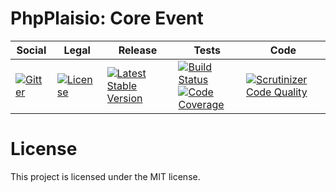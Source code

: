 # PhpPlaisio: Core Event

<table>
<thead>
<tr>
<th>Social</th>
<th>Legal</th>
<th>Release</th>
<th>Tests</th>
<th>Code</th>
</tr>
</thead>
<tbody>
<tr>
<td>
<a href="https://gitter.im/PhpPlaisio/PhpPlaisio"><img src="https://badges.gitter.im/PhpPlaisio/PhpPlaisio.svg" alt="Gitter"/></a>
</td>
<td>
<a href="https://packagist.org/packages/plaisio/event-core
"><img src="https://poser.pugx.org/plaisio/event-core/license" alt="License"/></a>
</td>
<td>
<a href="https://packagist.org/packages/plaisio/event-core"><img src="https://poser.pugx.org/plaisio/event-core/v/stable" alt="Latest Stable Version"/></a><br/>
</td>
<td>
<a href="https://github.com/PhpPlaisio/event-core/actions/workflows/unit.yml"><img src="https://github.com/PhpPlaisio/event-core/actions/workflows/unit.yml/badge.svg" alt="Build Status"/></a><br/>
<a href="https://codecov.io/gh/PhpPlaisio/event-core"><img src="https://codecov.io/gh/PhpPlaisio/event-core/branch/master/graph/badge.svg" alt="Code Coverage"/></a>
</td>
<td>
<a href="https://scrutinizer-ci.com/g/PhpPlaisio/event-core/?branch=master"><img src="https://scrutinizer-ci.com/g/PhpPlaisio/event-core/badges/quality-score.png?b=master" alt="Scrutinizer Code Quality"/></a>
</td>
</tr>
</tbody>
</table>

#  License

This project is licensed under the MIT license.
